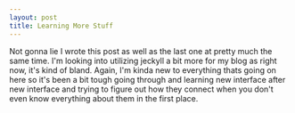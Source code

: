 ```yaml
---
layout: post
title: Learning More Stuff
---
```


Not gonna lie I wrote this post as well as the last one at pretty much the same time.
I'm looking into utilizing jeckyll a bit more for my blog as right now, it's kind of bland.
Again, I'm kinda new to everything thats going on here so it's been a bit tough going through
and learning new interface after new interface and trying to figure out how they connect when
you don't even know everything about them in the first place.
